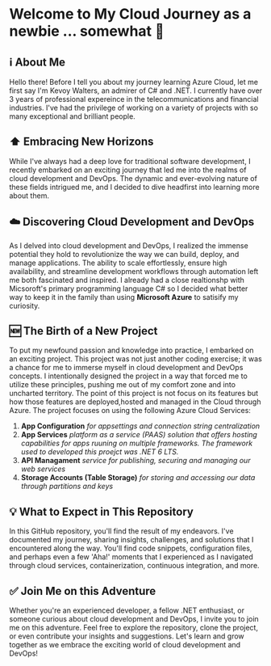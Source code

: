 # Welcome to My Cloud Journey as a newbie ... somewhat 🤔

## ℹ️ About Me

Hello there! Before I tell you about my journey learning Azure Cloud, let me first say I'm Kevoy Walters, an admirer of C# and .NET. I currently have over 3 years of professional expereince in the telecommunications and financial industries. I've had the privilege of working on a variety of projects with so many exceptional and brilliant people.

## ⬆️ Embracing New Horizons 

While I've always had a deep love for traditional software development, I recently embarked on an exciting journey that led me into the realms of cloud development and DevOps. The dynamic and ever-evolving nature of these fields intrigued me, and I decided to dive headfirst into learning more about them.

## ☁️ Discovering Cloud Development and DevOps

As I delved into cloud development and DevOps, I realized the immense potential they hold to revolutionize the way we can build, deploy, and manage applications. The ability to scale effortlessly, ensure high availability, and streamline development workflows through automation left me both fascinated and inspired. I already had a close realtionshp with Micsoroft's primary programming language C# so I decided what better way to keep it in the family than using **Microsoft Azure** to satisify my curiosity.

## 🆕 The Birth of a New Project

To put my newfound passion and knowledge into practice, I embarked on an exciting project. This project was not just another coding exercise; it was a chance for me to immerse myself in cloud development and DevOps concepts. I intentionally designed the project in a way that forced me to utilize these principles, pushing me out of my comfort zone and into uncharted territory.
The point of this project is not focus on its features but how those features are deployed,hosted and managed in the Cloud through Azure.
The project focuses on using the following Azure Cloud Services:
1. **App Configuration** _for appsettings and connection string centralization_
2. **App Services** _platform as a service (PAAS) solution that offers hosting capabilities for apps ruuning on multiple frameworks. The framework used to developed this proejct was .NET 6 LTS._
3. **API Managament** _service for publishing, securing and managing our web services_
4. **Storage Accounts (Table Storage)** _for storing and accessing our data through partitions and keys_

## 💡 What to Expect in This Repository

In this GitHub repository, you'll find the result of my endeavors. I've documented my journey, sharing insights, challenges, and solutions that I encountered along the way. You'll find code snippets, configuration files, and perhaps even a few 'Aha!' moments that I experienced as I navigated through cloud services, containerization, continuous integration, and more.

## ✅ Join Me on this Adventure

Whether you're an experienced developer, a fellow .NET enthusiast, or someone curious about cloud development and DevOps, I invite you to join me on this adventure. Feel free to explore the repository, clone the project, or even contribute your insights and suggestions. Let's learn and grow together as we embrace the exciting world of cloud development and DevOps!
